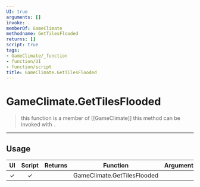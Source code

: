 ```yaml
---
UI: true
arguments: []
invoke: .
memberOf: GameClimate
methodname: GetTilesFlooded
returns: []
script: true
tags:
- GameClimate/_function
- function/UI
- function/script
title: GameClimate.GetTilesFlooded
---
```

# GameClimate.GetTilesFlooded
> this function is a member of [[GameClimate]]
> this method can be invoked with `.`
-----
## Usage
|  UI | Script | Returns | Function | Arguments |
|:---:|:------:|-------:|:--------:|:---------|
|✓|✓||GameClimate.GetTilesFlooded||
